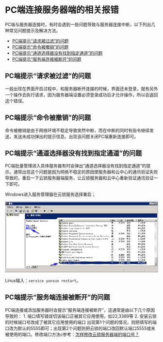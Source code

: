 # PC端连接服务器端的相关报错

PC端与服务器连接时，有时会遇到一些问题导致与服务器连接中断，以下列出几种常见问题提示及解决方法。

* [PC端提示“请求被过滤”的问题](q13.md#pc端提示“请求被过滤”的问题)
* [PC端提示“命令被撤销”的问题](q13.md#pc端提示“命令被撤销”的问题)
* [PC端提示“通道选择器没有找到指定通道”的问题](q13.md#pc端提示“通道选择器没有找到指定通道”的问题)
* [PC端提示“服务端连接被断开”的问题](q13.md#pc端提示“服务端连接被断开”的问题)

## PC端提示“请求被过滤”的问题

一般出现在界面开启过程中，和服务器断开连接的时候，界面还未登录，就有另外一个操作去执行请求，因为服务器端设置必须登录成功后才允许操作，所以会返回这个错误。

## PC端提示“命令被撤销”的问题

命令被撤销是由于网络环境不稳定导致突然中断，而在中断的同时有指令继续发送，发送未成功弹出的提示信息。出现该问题关闭PC端重新连接即可。

## PC端提示“通道选择器没有找到指定通道”的问题                                                                                                                                                                                                                                                                                                                                                                                                                                                                                                                                                                        

PC端批量管理进入具体服务器有时会弹出“通道选择器没有找到指定通道”的提示。通常出现这个问题是因为网络不稳定的原因使服务器和云中心的通讯验证失败导致的，重启一下云锁服务器端服务，让云锁服务器和云中心重新验证通讯验证一下即可。

Windows进入服务管理器在云锁服务选择重启；

![](../.gitbook/assets/q1301.png)

Linux输入：`service yunsuo restart`。

## PC端提示“服务端连接被断开”的问题

PC端连接或添加服务器时会提示“服务端连接被断开”，这通常是由以下几个原因导致的： 1. 端口填写错误切该端口正被其它应用使用，如22,3389等 2. 安装云锁的时候端口号改成了被其它应用使用的端口 出现第1个问题的情况，则把填写的端口改为默认的5555即可；出现第2个问题则把云锁的端口改回默认端口5555或未被使用的端口。修改端口方法c参考：[怎样修改云锁服务器端的端口号？](https://github.com/Jowtolock/FAQ/tree/43118dcba173bea487228e635992c709e26d1ced/faq/faq/q23/README.md)

